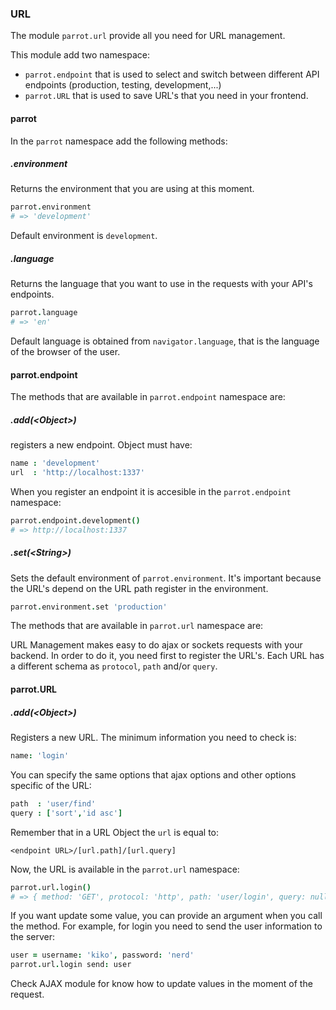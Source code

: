 ### URL

The module `parrot.url` provide all you need for URL management.

This module add two namespace:

* `parrot.endpoint` that is used to select and switch between different API endpoints (production, testing, development,...)
* `parrot.URL` that is used to save URL's that you need in your frontend.

#### parrot

In the `parrot` namespace add the following methods:

##### .environment

Returns the environment that you are using at this moment.

```coffee
parrot.environment
# => 'development'
```

Default environment is `development`.

##### .language

Returns the language that you want to use in the requests with your API's endpoints.

```coffee
parrot.language
# => 'en'
```

Default language is obtained from `navigator.language`, that is the language of the browser of the user.

#### parrot.endpoint

The methods that are available in `parrot.endpoint` namespace are:

##### .add(&lt;Object&gt;)

registers a new endpoint. Object must have:

```coffee
name : 'development'
url  : 'http://localhost:1337'
```

When you register an endpoint it is accesible in the `parrot.endpoint` namespace:

```coffee
parrot.endpoint.development()
# => http://localhost:1337
```

##### .set(&lt;String&gt;)

Sets the default environment of `parrot.environment`. It's important because the URL's depend on the URL path register in the environment.

```coffee
parrot.environment.set 'production'
```

The methods that are available in `parrot.url` namespace are:

URL Management makes easy to do ajax or sockets requests with your backend. In order to do it, you need first to register the URL's. Each URL has a different schema as `protocol`, `path` and/or `query`.

#### parrot.URL

##### .add(&lt;Object&gt;)

Registers a new URL. The minimum information you need to check is:

```coffee
name: 'login'
```

You can specify the same options that ajax options and other options specific of the URL:

```coffee
path  : 'user/find'
query : ['sort','id asc']
```

Remember that in a URL Object the `url` is equal to:

```
<endpoint URL>/[url.path]/[url.query]
```

Now, the URL is available in the `parrot.url` namespace:

```coffee
parrot.url.login()
# => { method: 'GET', protocol: 'http', path: 'user/login', query: null }
```

If you want update some value, you can provide an argument when you call the method. For example, for login you need to send the user information to the server:

```coffee
user = username: 'kiko', password: 'nerd'
parrot.url.login send: user
```

Check AJAX module for know how to update values in the moment of the request.
